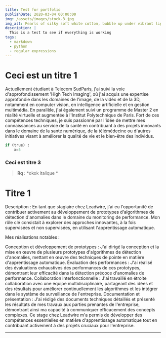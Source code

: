 ```yaml
---
title: Test for portfolio
publishDate: 2020-03-04 00:00:00
img: /assets/images/stock-3.jpg
img_alt: Pearls of silky soft white cotton, bubble up under vibrant lighting
description: |
  This is a test to see if everything is working
tags:
  - markdown
  - python
  - regular expressions
---
```


# Ceci est un titre 1

Actuellement étudiant à Telecom SudParis, j'ai suivi la voie d'approfondissement 'High Tech Imaging', où j'ai acquis une expertise approfondie dans les domaines de l'image, de la vidéo et de la 3D, notamment en computer vision, en intelligence artificielle et en gestion multimédia. En parallèle, j'ai également suivi un programme de Master 2 en réalité virtuelle et augmentée à l'Institut Polytechnique de Paris. Fort de ces compétences techniques, je suis passionné par l'idée de mettre mes connaissances au service de la santé en contribuant à des projets innovants dans le domaine de la santé numérique, de la télémédecine ou d'autres initiatives visant à améliorer la qualité de vie et le bien-être des individus.

```python
if (true) :
	x=5
```

### Ceci est titre 3 

>**Rq :** 
>*okok italique *

# Titre 1 
Description :
En tant que stagiaire chez Leadwire, j'ai eu l'opportunité de contribuer activement au développement de prototypes d'algorithmes de détection d'anomalies dans le domaine du monitoring de performance. Mon rôle clé consistait à explorer des approches innovantes, à la fois supervisées et non supervisées, en utilisant l'apprentissage automatique.

Mes réalisations notables :

Conception et développement de prototypes : J'ai dirigé la conception et la mise en œuvre de plusieurs prototypes d'algorithmes de détection d'anomalies, mettant en œuvre des techniques de pointe en matière d'apprentissage automatique.
Évaluation des performances : J'ai réalisé des évaluations exhaustives des performances de ces prototypes, démontrant leur efficacité dans la détection précoce d'anomalies de performance.
Collaboration interfonctionnelle : J'ai travaillé en étroite collaboration avec une équipe multidisciplinaire, partageant des idées et des résultats pour améliorer continuellement les algorithmes et les intégrer dans le système de surveillance de l'entreprise.
Documentation et présentation : J'ai rédigé des documents techniques détaillés et présenté les résultats de mes travaux aux parties prenantes de l'entreprise, démontrant ainsi ma capacité à communiquer efficacement des concepts complexes.
Ce stage chez Leadwire m'a permis de développer des compétences essentielles en matière d'apprentissage automatique tout en contribuant activement à des projets cruciaux pour l'entreprise.

---


